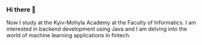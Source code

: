 ### Hi there 👋

Now I study at the Kyiv-Mohyla Academy at the Faculty of Informatics. I am interested in backend development using Java and I am delving into the world of machine learning applications in fintech.
